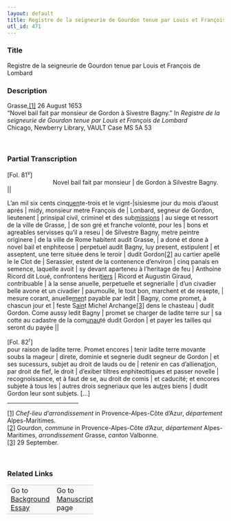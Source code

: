```yaml
---  
layout: default  
title: Registre de la seigneurie de Gourdon tenue par Louis et François de Lombard  
utl_id: 471
---
```


### Title

Registre de la seigneurie de Gourdon tenue par Louis et François de Lombard

### Description

<p>Grasse,<a href="#_ftn1" name="_ftnref1" title="" id="_ftnref1">[1]</a> 26 August 1653<br />
“Novel bail fait par monsieur de Gordon à Sivestre Bagny.” In <em>Registre de la seigneurie de Gourdon tenue par Louis et François de Lombard</em><br />
Chicago, Newberry Library, VAULT Case MS 5A 53</p>
<p> </p>


### Partial Transcription

<p>[Fol. 81<sup>v</sup>]<br />
                           Novel bail fait par monsieur | de Gordon à Silvestre Bagny. ||</p>
<p>L’an mil six cents cinq<u>uen</u>te-trois et le vignt-|sisiesme jour du mois d’aoust aprés | midy, monsieur metre François de | Lonbard, segneur de Gordon, lieutenent | prinsipal civil, criminel et des sub<u>missions</u> | au siege et ressort de la ville de Grasse, | de son gré et franche volonté, pour les | bons et agreables servisses qu’il a reseu | de Silvestre Bagny, metre peintre originere | de la ville de Rome habitent audit Grasse, | a doné et done à novel bail et enphiteose | perpetuel audit Bagny, luy present, estipulent | et asseptent, une terre située dens le teroir | dudit Gordon<a href="#_ftn2" name="_ftnref2" title="" id="_ftnref2">[2]</a> au cartier apellé le le Clot de | Serassier, estent de la contenence d’environ | cinq panals en semence, laquelle avoit | sy devant aparteneu à l’heritage de feu | Anthoine Ricord dit Loué, confrontens heri<u>tiers</u> | Ricord et Augustin Giraud, contribuable | à la sense anuelle, perpetuelle et segnerialle | d’un civadier belle avone et un civadier | paumoulle, le tout bon, marchent et de resepte, | mesure corant, anuelle<u>men</u>t payable par ledit | Bagny, come promet, à chascun jour et | feste S<u>ain</u>t Michel Archange<a href="#_ftn3" name="_ftnref3" title="" id="_ftnref3">[3]</a> dens le chasteau | dudit Gordon. Come aussy ledit Bagny | promet se charger de ladite terre sur | sa cotte au cadastre de la com<u>unau</u>té dudit Gordon | et payer les tailles qui seront du payée ||</p>
<p>[Fol. 82<sup>r</sup>]<br />
pour raison de ladite terre. Promet encores | tenir ladite terre movante soubs la mageur | direte, dominie et segnerie dudit segneur de Gordon | et ses sucessurs, subjet au droit de lauds ou de | retenir en cas d’alliena<u>ti</u>on, par droit de fief, le droit | d’exiber tiltres enphiteottiques et passer novelle | recognoissance, et à faut de se, au droit de comis | et caducité; et encores subjete à tous les | autres drois segneriaux que les au<u>tr</u>es biens | dudit Gordon leur sont subjets. […]</p>
<div>
<hr align="left" size="1" width="33%" /><div id="ftn1"><a href="#_ftnref1" name="_ftn1" title="" id="_ftn1">[1]</a> <em>C</em><em>hef-lieu d’arrondissement</em> in Provence-Alpes-Côte d’Azur,<em> département</em> Alpes-Maritimes.</div>
<div id="ftn2"><a href="#_ftnref2" name="_ftn2" title="" id="_ftn2">[2]</a> Gourdon, <em>commune </em>in Provence-Alpes-Côte d’Azur, <em>département</em> Alpes-Maritimes, <em>arrondissement </em>Grasse, <em>canton</em> Valbonne.</div>
<div id="ftn3"><a href="#_ftnref3" name="_ftn3" title="" id="_ftn3">[3]</a> 29 September.
<p> </p>
</div>
</div>


### Related Links

<table border="0.5" cellpadding="1" cellspacing="1" style="width: 200px; background-color:#F8F8F8;">
    <tbody style="border-color:#ccc">
        <tr style="border-color:#ccc">
            <td>Go to <a href="https://centerfordigitalhumanities.github.io/Newberry-French-paleography/_background_essay/471" target="_blank">Background Essay</a></td>
            <td>Go to <a href="https://centerfordigitalhumanities.github.io/Newberry-French-paleography/www/record.html?id=471" target="_blank">Manuscript</a> page</td>
        </tr>
    </tbody>
</table>